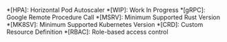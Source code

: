 *[HPA]: Horizontal Pod Autoscaler
*[WIP]: Work In Progress
*[gRPC]: Google Remote Procedure Call
*[MSRV]: Minimum Supported Rust Version
*[MK8SV]: Minimum Supported Kubernetes Version
*[CRD]: Custom Resource Definition
*[RBAC]: Role-based access control
